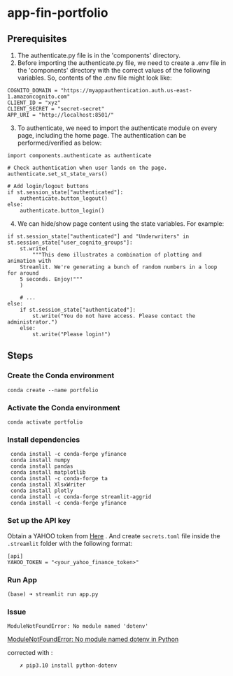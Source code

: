 # app-fin-portfolio

## Prerequisites

1) The authenticate.py file is in the 'components' directory.
2) Before importing the authenticate.py file, we need to create a .env file in the 'components' directory with the correct values of the following variables. So, contents of the .env file might look like:

```
COGNITO_DOMAIN = "https://myappauthentication.auth.us-east-1.amazoncognito.com"
CLIENT_ID = "xyz"
CLIENT_SECRET = "secret-secret"
APP_URI = "http://localhost:8501/"
```
3) To authenticate, we need to import the authenticate module on every page, including the home page. The authentication can be performed/verified as below:

```
import components.authenticate as authenticate

# Check authentication when user lands on the page.
authenticate.set_st_state_vars()

# Add login/logout buttons
if st.session_state["authenticated"]:
    authenticate.button_logout()
else:
    authenticate.button_login()
```
4) We can hide/show page content using the state variables. For example:
```
if st.session_state["authenticated"] and "Underwriters" in st.session_state["user_cognito_groups"]:
    st.write(
        """This demo illustrates a combination of plotting and animation with
    Streamlit. We're generating a bunch of random numbers in a loop for around
    5 seconds. Enjoy!"""
    )

    # ...
else:
    if st.session_state["authenticated"]:
        st.write("You do not have access. Please contact the administrator.")
    else:
        st.write("Please login!")
```

## Steps

### Create the Conda environment
```
conda create --name portfolio
```

### Activate the Conda environment
```
conda activate portfolio
```

###  Install dependencies
```
 conda install -c conda-forge yfinance
 conda install numpy
 conda install pandas
 conda install matplotlib
 conda install -c conda-forge ta 
 conda install XlsxWriter
 conda install plotly  
 conda install -c conda-forge streamlit-aggrid
 conda install -c conda-forge yfinance
```

###  Set up the API key 
Obtain a YAHOO token from [Here](https://financeapi.net/) . And create ```secrets.toml``` file inside the ```.streamlit``` folder with the following format:
```
[api]
YAHOO_TOKEN = "<your_yahoo_finance_token>"
```

###  Run App
```
(base) ➜ streamlit run app.py
```

### Issue
```
ModuleNotFoundError: No module named 'dotenv'
```
[ModuleNotFoundError: No module named dotenv in Python](https://bobbyhadz.com/blog/python-no-module-named-dotenv)

corrected with :

```
    ✗ pip3.10 install python-dotenv
```